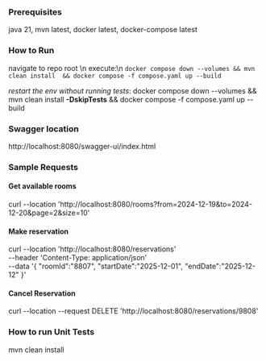 ### Prerequisites
java 21, mvn latest, docker latest, docker-compose latest
### How to Run
navigate to repo root \n
execute:\n
`docker compose down --volumes && mvn clean install  && docker compose -f compose.yaml up --build`

*restart the env without running tests*: docker compose down --volumes && mvn clean install **-DskipTests** && docker compose -f compose.yaml up --build
### Swagger location
http://localhost:8080/swagger-ui/index.html
### Sample Requests

#### Get available rooms
curl --location 'http://localhost:8080/rooms?from=2024-12-19&to=2024-12-20&page=2&size=10'

#### Make reservation
curl --location 'http://localhost:8080/reservations' \
--header 'Content-Type: application/json' \
--data '{
"roomId":"8807",
"startDate":"2025-12-01",
"endDate":"2025-12-12"
}'

#### Cancel Reservation
curl --location --request DELETE 'http://localhost:8080/reservations/9808'

### How to run Unit Tests
mvn clean install
